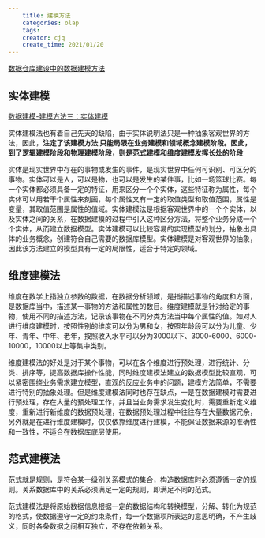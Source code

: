 ```yaml
---
    title: 建模方法
    categories: olap
    tags:
    creator: cjq
    create_time: 2021/01/20
---
```


[数据仓库建设中的数据建模方法](https://zhuanlan.zhihu.com/p/109782553)



## 实体建模

[数据建模-建模方法三：实体建模](https://blog.csdn.net/yaoyelinger0912/article/details/95517168)

实体建模法也有着自己先天的缺陷，由于实体说明法只是一种抽象客观世界的方法，因此，**注定了该建模方法
只能局限在业务建模和领域概念建模阶段。因此，到了逻辑建模阶段和物理建模阶段，则是范式建模和维度建模发挥长处的阶段**

实体是现实世界中存在的事物或发生的事件，是现实世界中任何可识别、可区分的事物。实体可以是人，可以是物，也可以是发生的某件事，比如一场篮球比赛。每一个实体都必须具备一定的特征，用来区分一个个实体，这些特征称为属性，每个实体可以用若干个属性来刻画，每个属性又有一定的取值类型和取值范围，属性是变量，其取值范围是属性的值域。实体建模法是根据客观世界中的一个个实体，以及实体之间的关系，在数据建模的过程中引入这种区分方法，将整个业务分成一个个实体，从而建立数据模型。实体建模可以比较容易的实现模型的划分，抽象出具体的业务概念，创建符合自己需要的数据库模型。实体建模是对客观世界的抽象，因此该方法建立的模型具有一定的局限性，适合于特定的领域。



## 维度建模法

维度在数学上指独立参数的数据，在数据分析领域，是指描述事物的角度和方面，是数据库当中，描述某一事物的方法和属性的数目。维度建模就是针对给定的事物，使用不同的描述方法，记录该事物在不同分类方法当中每个属性的值。如对人进行维度建模时，按照性别的维度可以分为男和女，按照年龄段可以分为儿童、少年、青年、中年、老年，按照收入水平可以分为3000以下、3000-6000、6000-10000，10000以上等集中类别。

 维度建模法的好处是对于某个事物，可以在各个维度进行预处理，进行统计、分类、排序等，提高数据库操作性能，同时维度建模法建立的数据模型比较直观，可以紧密围绕业务需求建立模型，直观的反应业务中的问题，建模方法简单，不需要进行特别的抽象处理。但是维度建模法同时也存在缺点，一是在数据建模时需要进行预处理，存在大量的预处理工作，并且当业务需求发生变化时，需要重新定义维度，重新进行新维度的数据预处理，在数据预处理过程中往往存在大量数据冗余，另外就是在进行维度建模时，仅仅依靠维度进行建模，不能保证数据来源的准确性和一致性，不适合在数据库底层使用。



## 范式建模法

范式就是规则，是符合某一级别关系模式的集合，构造数据库时必须遵循一定的规则。关系数据库中的关系必须满足一定的规则，即满足不同的范式。

 范式建模法是将原始数据信息根据一定的数据结构和转换模型，分解、转化为规范的格式，使数据遵守一定的约束条件，每一个数据项所表达的意思明确，不产生歧义，同时各条数据之间相互独立，不存在依赖关系。